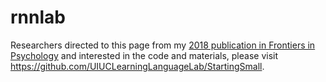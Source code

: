 # rnnlab

Researchers directed to this page from my [2018 publication in Frontiers in Psychology](https://www.frontiersin.org/articles/10.3389/fpsyg.2018.00133/full) and interested in the code and materials, please visit https://github.com/UIUCLearningLanguageLab/StartingSmall.
